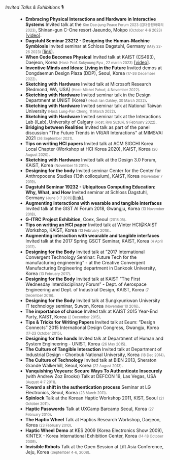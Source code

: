 <dt><i>Invited Talks & Exhibitions</i> 🎙</dt>
<dd>

- **Embracing Physical Interactions and Hardware in Interactive Systems** Invited talk at the _Kim Dae-jung Peace Forum 2023 (김대중평화회의 2023)_, Shinan-gun C-One resort Jaeundo, Mokpo _(October 4-6 2023)_ [[video](https://www.youtube.com/live/sIsDrWJLlcw?si=yBdE_M-Rw1-eNuTR&t=20789)].
- **Dagstuhl Seminar 23212 - Designing the Human-Machine Symbiosis** Invited seminar at Schloss Dagstuhl, Germany _(May 22-26 2023)_ [[link](https://www.dagstuhl.de/en/seminars/seminar-calendar/seminar-details/23212)].
- **When Code Becomes Physical** Invited talk at KAIST (CS493), Daejeon, Korea _(Host: Prof. Sukyoung Ryu , 22 march 2023)_ [[video](https://youtu.be/U54PDYC_d4A)].
- **Inventive Minds and Ideas: Living in the Future** Invited demos at Dongdaemun Design Plaza (DDP), Seoul, Korea _(17-26 December 2022)_.
- **Sketching with Hardware** Invited talk at Microsoft Research (Redmond, WA, USA) _(Host: Michel Pahud, 4 November 2022)_.
- **Sketching with Hardware** Invited seminar talk in the Design Department at UNIST (Korea) _(Host: Ian Oakley, 30 March 2022)_.
- **Sketching with Hardware** Invited seminar talk at National Taiwan University _(Host: Lung-Pan Cheng, 11 March 2022)_.
- **Sketching with Hardware** Invited seminar talk at the Interactions Lab (iLab), University of Calgary _(Host: Ryo Suzuki, 9 February 2022)_.
- **Bridging between Realities** Invited talk as part of the panel discussion "The Future Trends in VR/AR Interactions" at MIMSVAI 2021 _(26 September 2021)_.
- **Tips on writing HCI papers** Invited talk at ACM SIGCHI Korea Local Chapter (Workshop at HCI Korea 2020), KAIST, Korea _(20 August 2020)_.
- **Sketching with Hardware** Invited talk at the Design 3.0 Forum, KAIST, Korea _(November 15 2019)_.
- **Designing for the body** Invited seminar Center for the Center for Anthropocene Studies (13th colloquium), KAIST, Korea _(November 7 2019)_.
- **Dagstuhl Seminar 19232 - Ubiquitous Computing Education: Why, What, and How** Invited seminar at Schloss Dagstuhl, Germany _(June 3-7 2019)_[[link](https://www.dagstuhl.de/en/seminars/seminar-calendar/seminar-details/19232)].
- **Augmenting interactions with wearable and tangible interfaces** Invited talk at the GIST AI Forum 2018, Gwangju, Korea _(13 November 2018)_.
- **G-ITRC Project Exhibition**, Coex, Seoul _(2018.05)_.
- **Tips on writing an HCI paper** Invited talk at Winter HCI@KAIST Workshop, KAIST, Korea _(13 February 2018)_.
- **Augmenting interaction with wearable and tangible interfaces** Invited talk at the 2017 Spring GSCT Seminar, KAIST, Korea _(4 April 2017)_.
- **Designing for the Body** Invited talk at ”2017 International Convergent Technology Seminar: Future Tech for the manufacturing engineering” - at the Creative Convergent Manufacturing Engineering department in Dankook University, Korea _(13 February 2017)_.
- **Designing for the Body** Invited talk at KAIST ”The First Wednesday Interdisciplinary Forum” - Dept. of Aerospace Engineering and Dept. of Industrial Design, KAIST, Korea _(7 December 2016)_.
- **Designing for the Body** Invited talk at Sungkyunkwan University IT technology seminar, Suwon, Korea _(November 10 2016)_.
- **The importance of chance** Invited talk at KAIST 2015 Year-End Party, KAIST, Korea _(2 December 2015)_.
- **Tips & Tricks for Writing Papers** Invited talk at Eeum: ”Design Connects” 2015 International Design Congress, Gwangju, Korea _(17-23 October 2015)_.
- **Designing for the hands** Invited talk at Department of Human and System Engineering - UNIST, Korea _(26 May 2015)_.
- **The Culture of Tangible Interaction** Invited talk at Department of Industrial Design - Chonbuk National University, Korea _(18 Dec 2014)_.
- **The Culture of Technology** Invited talk at BIEN 2013, Sheraton Grande Walkerhill, Seoul, Korea _(22 August 2013)_.
- **Vanquishing Voyeurs: Secure Ways To Authenticate Insecurely** (with Andrew Zoz Brooks) Talk at DEFCON 19, Las Vegas, USA _(August 4-7 2011)_.
- **Toward a shift in the authentication process** Seminar at LG Electronics, Seoul, Korea _(23 March 2011)_.
- **Spinlock** Talk at the Korean Haptic Workshop 2011, KIST, Seoul _(21 October 2011)_.
- **Haptic Passwords** Talk at UXCamp Barcamp Seoul, Korea _(27 February 2010)_.
- **The Haptic Wheel** Talk at Haptics Research Workshop, Daejeon, Korea _(23 February 2010)_.
- **Haptic Wheel Demo** at KES 2009 (Korea Electronics Show 2009), KINTEX - Korea International Exhibition Center, Korea _(14-18 October 2009)_.
- **Invisible Robots** Talk at the Open Session at Lift Asia Conference, Jeju, Korea _(September 4-6, 2008)_.
</dd>

<style>
  em{
    font-style:normal;
    font-size: 0.8em;
    color: #666;
  }

</style>
